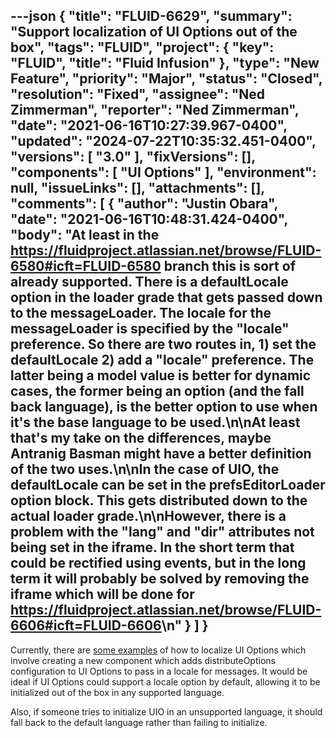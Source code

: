 ---json
{
  "title": "FLUID-6629",
  "summary": "Support localization of UI Options out of the box",
  "tags": "FLUID",
  "project": {
    "key": "FLUID",
    "title": "Fluid Infusion"
  },
  "type": "New Feature",
  "priority": "Major",
  "status": "Closed",
  "resolution": "Fixed",
  "assignee": "Ned Zimmerman",
  "reporter": "Ned Zimmerman",
  "date": "2021-06-16T10:27:39.967-0400",
  "updated": "2024-07-22T10:35:32.451-0400",
  "versions": [
    "3.0"
  ],
  "fixVersions": [],
  "components": [
    "UI Options"
  ],
  "environment": null,
  "issueLinks": [],
  "attachments": [],
  "comments": [
    {
      "author": "Justin Obara",
      "date": "2021-06-16T10:48:31.424-0400",
      "body": "At least in the <https://fluidproject.atlassian.net/browse/FLUID-6580#icft=FLUID-6580> branch this is sort of already supported. There is a defaultLocale option in the loader grade that gets passed down to the messageLoader. The locale for the messageLoader is specified by the \"locale\" preference. So there are two routes in, 1) set the defaultLocale 2) add a \"locale\" preference. The latter being a model value is better for dynamic cases, the former being an option (and the fall back language), is the better option to use when it's the base language to be used.\n\nAt least that's my take on the differences, maybe Antranig Basman might have a better definition of the two uses.\n\nIn the case of UIO, the defaultLocale can be set in the prefsEditorLoader option block. This gets distributed down to the actual loader grade.\n\nHowever, there is a problem with the \"lang\" and \"dir\" attributes not being set in the iframe. In the short term that could be rectified using events, but in the long term it will probably be solved by removing the iframe which will be done for <https://fluidproject.atlassian.net/browse/FLUID-6606#icft=FLUID-6606>\n"
    }
  ]
}
---
Currently, there are [some examples](https://github.com/fluid-project/trivet/pull/148) of how to localize UI Options which involve creating a new component which adds distributeOptions configuration to UI Options to pass in a locale for messages. It would be ideal if UI Options could support a locale option by default, allowing it to be initialized out of the box in any supported language.

Also, if someone tries to initialize UIO in an unsupported language, it should fall back to the default language rather than failing to initialize.

        
